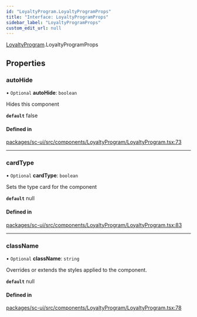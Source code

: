 ```yaml
---
id: "LoyaltyProgram.LoyaltyProgramProps"
title: "Interface: LoyaltyProgramProps"
sidebar_label: "LoyaltyProgramProps"
custom_edit_url: null
---
```


[LoyaltyProgram](../modules/LoyaltyProgram).LoyaltyProgramProps

## Properties

### autoHide

• `Optional` **autoHide**: `boolean`

Hides this component

**`default`** false

#### Defined in

[packages/sc-ui/src/components/LoyaltyProgram/LoyaltyProgram.tsx:73](https://github.com/selfcommunity/community-ui/blob/3d68cce/packages/sc-ui/src/components/LoyaltyProgram/LoyaltyProgram.tsx#L73)

___

### cardType

• `Optional` **cardType**: `boolean`

Sets the type card for the component

**`default`** null

#### Defined in

[packages/sc-ui/src/components/LoyaltyProgram/LoyaltyProgram.tsx:83](https://github.com/selfcommunity/community-ui/blob/3d68cce/packages/sc-ui/src/components/LoyaltyProgram/LoyaltyProgram.tsx#L83)

___

### className

• `Optional` **className**: `string`

Overrides or extends the styles applied to the component.

**`default`** null

#### Defined in

[packages/sc-ui/src/components/LoyaltyProgram/LoyaltyProgram.tsx:78](https://github.com/selfcommunity/community-ui/blob/3d68cce/packages/sc-ui/src/components/LoyaltyProgram/LoyaltyProgram.tsx#L78)
